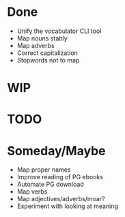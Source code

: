 # Done

* Unify the vocabulator CLI tool
* Map nouns stably
* Map adverbs
* Correct capitalization
* Stopwords not to map

# WIP


# TODO


# Someday/Maybe

* Map proper names
* Improve reading of PG ebooks
* Automate PG download
* Map verbs
* Map adjectives/adverbs/moar?
* Experiment with looking at meaning
